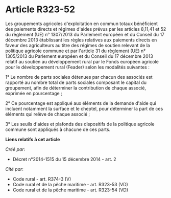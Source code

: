 # Article R323-52

Les groupements agricoles d'exploitation en commun totaux bénéficient des paiements directs et régimes d'aides prévus par les
articles 8,11,41 et 52 du règlement (UE) n° 1307/2013 du Parlement européen et du Conseil du 17 décembre 2013 établissant les
règles relatives aux paiements directs en faveur des agriculteurs au titre des régimes de soutien relevant de la politique
agricole commune et par l'article 31 du règlement (UE) n° 1305/2013 du Parlement européen et du Conseil du 17 décembre 2013
relatif au soutien au développement rural par le Fonds européen agricole pour le développement rural (Feader) selon les
modalités suivantes : 

1° Le nombre de parts sociales détenues par chacun des associés est rapporté au nombre total de parts sociales composant le
capital du groupement, afin de déterminer la contribution de chaque associé, exprimée en pourcentage ; 

2° Ce pourcentage est appliqué aux éléments de la demande d'aide qui incluent notamment la surface et le cheptel, pour
déterminer la part de ces éléments qui relève de chaque associé ; 

3° Les seuils d'aides et plafonds des dispositifs de la politique agricole commune sont appliqués à chacune de ces parts.

**Liens relatifs à cet article**

_Créé par_:

  - Décret n°2014-1515 du 15 décembre 2014 - art. 2

_Cité par_:

  - Code rural - art. R374-3 (V)
  - Code rural et de la pêche maritime - art. R323-53 (VD)
  - Code rural et de la pêche maritime - art. R323-54 (VD)
